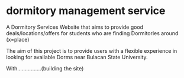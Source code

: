 # dormitory management service
A Dormitory Services Website that aims to provide good deals/locations/offers for students who are finding Dormitories around (x=place)

The aim of this project is to provide users with a flexible experience in looking for available Dorms near Bulacan State University.

With................(building the site)
